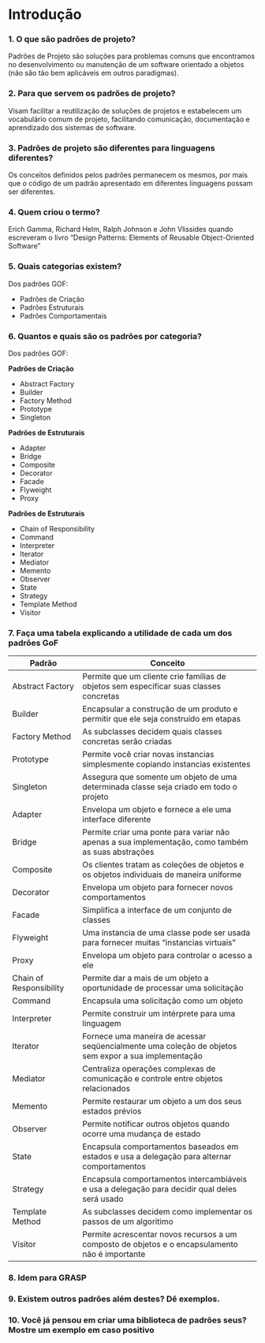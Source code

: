 # Introdução

### 1. O que são padrões de projeto?
Padrões de Projeto são soluções para problemas comuns que encontramos no desenvolvimento ou manutenção de um software orientado a objetos (não são tão bem aplicáveis em outros paradigmas).

### 2. Para que servem os padrões de projeto?
Visam facilitar a reutilização de soluções de projetos e estabelecem um vocabulário comum de projeto, facilitando comunicação, documentação e aprendizado dos sistemas de software.

### 3. Padrões de projeto são diferentes para linguagens diferentes?
Os conceitos definidos pelos padrões permanecem os mesmos, por mais que o código de um padrão apresentado em diferentes linguagens possam ser diferentes.

### 4. Quem criou o termo?
Erich Gamma, Richard Helm, Ralph Johnson e John Vlissides quando escreveram o livro “Design Patterns: Elements of Reusable Object-Oriented Software”

### 5. Quais categorias existem?
Dos padrões GOF:
- Padrões de Criação
- Padrões Estruturais
- Padrões Comportamentais

### 6. Quantos e quais são os padrões por categoria?
Dos padrões GOF:

**Padrões de Criação**
- Abstract Factory
- Builder
- Factory Method
- Prototype
- Singleton

**Padrões de Estruturais**
- Adapter
- Bridge
- Composite
- Decorator
- Facade
- Flyweight
- Proxy

**Padrões de Estruturais**
- Chain of Responsibility
- Command
- Interpreter
- Iterator
- Mediator
- Memento
- Observer
- State
- Strategy
- Template Method
- Visitor

### 7. Faça uma tabela explicando a utilidade de cada um dos padrões GoF
| Padrão            | Conceito                                                                                    |
--------------------|---------------------------------------------------------------------------------------------|
| Abstract Factory  | Permite que um cliente crie famílias de objetos sem especificar suas classes concretas      |
| Builder           | Encapsular a construção de um produto e permitir que ele seja construído em etapas          |
| Factory Method    | As subclasses decidem quais classes concretas serão criadas                                 |
| Prototype         | Permite você criar novas instancias simplesmente copiando instancias existentes             |
| Singleton         | Assegura que somente um objeto de uma determinada classe seja criado em todo o projeto      |
| Adapter           | Envelopa um objeto e fornece a ele uma interface diferente                                  |
| Bridge            | Permite criar uma ponte para variar não apenas a sua implementação, como também as suas abstrações |
| Composite         | Os clientes tratam as coleções de objetos e os objetos individuais de maneira uniforme      |
| Decorator         | Envelopa um objeto para fornecer novos comportamentos                                       |
| Facade            | Simplifica a interface de um conjunto de classes                                            |
| Flyweight         | Uma instancia de uma classe pode ser usada para fornecer muitas “instancias virtuais”       |
| Proxy             | Envelopa um objeto para controlar o acesso a ele                                            |
| Chain of Responsibility | Permite dar a mais de um objeto a oportunidade de processar uma solicitação           |
| Command           | Encapsula uma solicitação como um objeto                                                    |
| Interpreter       | Permite construir um intérprete para uma linguagem                                          |
| Iterator          | Fornece uma maneira de acessar seqüencialmente uma coleção de objetos sem expor a sua implementação |
| Mediator          | Centraliza operações complexas de comunicação e controle entre objetos relacionados         |
| Memento           | Permite restaurar um objeto a um dos seus estados prévios                                   |
| Observer          | Permite notificar outros objetos quando ocorre uma mudança de estado                        |
| State             | Encapsula comportamentos baseados em estados e usa a delegação para alternar comportamentos |
| Strategy          | Encapsula comportamentos intercambiáveis e usa a delegação para decidir qual deles será usado |
| Template Method   | As subclasses decidem como implementar os passos de um algoritimo                           |
| Visitor           | Permite acrescentar novos recursos a um composto de objetos e o encapsulamento não é importante|


### 8. Idem para GRASP
### 9. Existem outros padrões além destes? Dê exemplos.
### 10. Você já pensou em criar uma biblioteca de padrões seus? Mostre um exemplo em caso positivo
